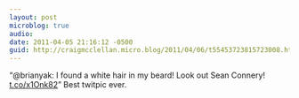 ```yaml
---
layout: post
microblog: true
audio: 
date: 2011-04-05 21:16:12 -0500
guid: http://craigmcclellan.micro.blog/2011/04/06/t55453723815723008.html
---
```

“@brianyak: I found a white hair in my beard! Look out Sean Connery! [t.co/x1Onk82](http://t.co/x1Onk82)” Best twitpic ever.
